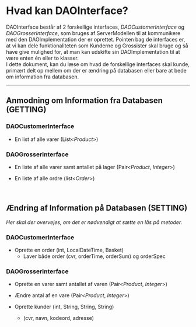 <h1>Hvad kan DAOInterface?</h1>
DAOInterface består af 2 forskellige interfaces, <i>DAOCustomerInterface</i> og <i>DAOGrosserInterface</i>, som bruges af ServerModellen til at kommunikere med den DAOImplementation der er oprettet.
Pointen bag de interfaces er, at vi kan dele funktionaliteten som Kunderne og Grossister skal bruge og så have give mulighed for, at man kan udskifte sin DAOImplementation til at være enten én eller to klasser.
<br>
I dette dokument, kan du læse om hvad de forskellige interfaces skal kunde, primært delt op mellem om der er ændring på databasen eller bare at bede om information fra databasen.
<hr>

<h2>Anmodning om Information fra Databasen (GETTING)</h2>
<h3>DAOCustomerInterface</h3>

* En list af alle varer (List<<i>Product</i>>)

<h3>DAOGrosserInterface</h3>

* En liste af alle varer samt antallet på lager (Pair<<i>Product</i>, <i>Integer</i>>)

* En liste af alle ordre (list<<i>Order</i>>)

<br>

<h2>Ændring af Information på Databasen (SETTING)</h2>
<em>Her skal der overvejes, om det er nødvendigt at sætte en lås på metoder.</em>
<h3>DAOCustomerInterface</h3>

* Oprette en order (int, LocalDateTime, Basket)
	* Laver både order (cvr, orderTime, orderSum) og orderSpec

<h3>DAOGrosserInterface</h3>

* Oprette en varer samt antallet af varen (Pair<<i>Product</i>, <i>Integer</i>>)

* Ændre antal af en vare (Pair<<i>Product</i>, <i>Integer</i>>)

* Oprette kunder (int, String, String, String)
	* (cvr, navn, kodeord, adresse)